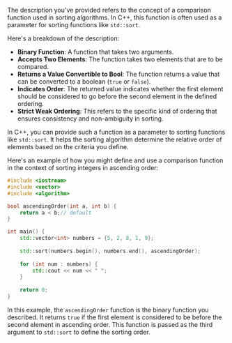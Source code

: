 The description you've provided refers to the concept of a comparison function used in sorting algorithms. In C++, this function is often used as a parameter for sorting functions like `std::sort`.

Here's a breakdown of the description:

- **Binary Function**: A function that takes two arguments.
- **Accepts Two Elements**: The function takes two elements that are to be compared.
- **Returns a Value Convertible to Bool**: The function returns a value that can be converted to a boolean (`true` or `false`).
- **Indicates Order**: The returned value indicates whether the first element should be considered to go before the second element in the defined ordering.
- **Strict Weak Ordering**: This refers to the specific kind of ordering that ensures consistency and non-ambiguity in sorting.

In C++, you can provide such a function as a parameter to sorting functions like `std::sort`. It helps the sorting algorithm determine the relative order of elements based on the criteria you define.

Here's an example of how you might define and use a comparison function in the context of sorting integers in ascending order:

```cpp
#include <iostream>
#include <vector>
#include <algorithm>

bool ascendingOrder(int a, int b) {
    return a < b;// default
}

int main() {
    std::vector<int> numbers = {5, 2, 8, 1, 9};
    
    std::sort(numbers.begin(), numbers.end(), ascendingOrder);
    
    for (int num : numbers) {
        std::cout << num << " ";
    }
    
    return 0;
}
```

In this example, the `ascendingOrder` function is the binary function you described. It returns `true` if the first element is considered to be before the second element in ascending order. This function is passed as the third argument to `std::sort` to define the sorting order.